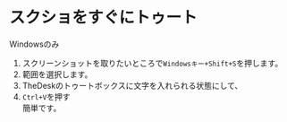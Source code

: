 # スクショをすぐにトゥート
Windowsのみ  
1. スクリーンショットを取りたいところで`Windowsキー+Shift+S`を押します。
1. 範囲を選択します。
1. TheDeskのトゥートボックスに文字を入れられる状態にして、
1. `Ctrl+V`を押す  
簡単です。
